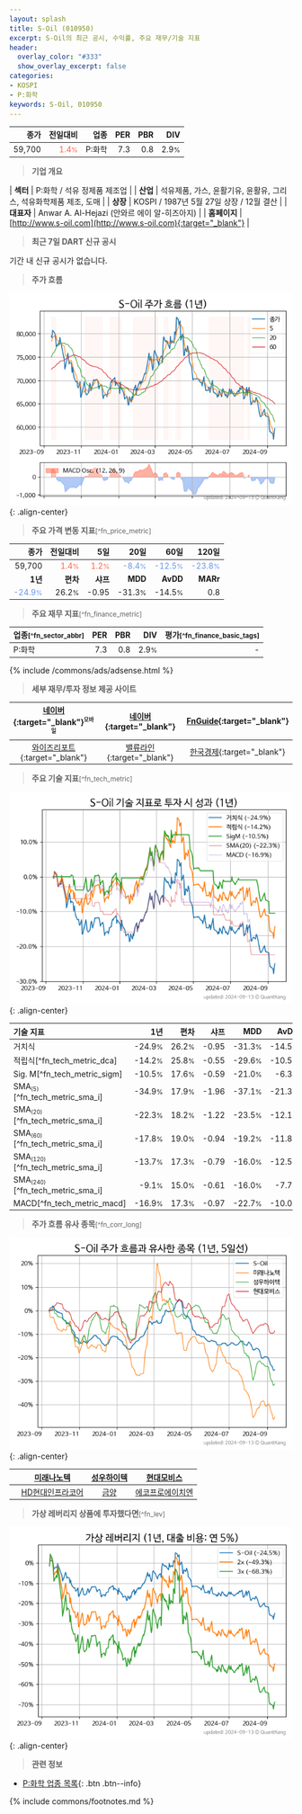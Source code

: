 ```yaml
---
layout: splash
title: S-Oil (010950)
excerpt: S-Oil의 최근 공시, 수익률, 주요 재무/기술 지표
header:
  overlay_color: "#333"
  show_overlay_excerpt: false
categories:
- KOSPI
- P:화학
keywords: S-Oil, 010950
---
```


| **종가** | **전일대비** | **업종** | **PER** | **PBR** | **DIV** |
| -------: | -----------: | -------: | ------: | ------: | ------: |
| 59,700 | <span style="color: tomato">1.4<small>%</small></span> | P:화학 | 7.3 | 0.8 | 2.9<small>%</small> |

<!-- more -->


> **기업 개요**<a id="company"></a>

| <span style="white-space:nowrap;">**섹터**</span> | P:화학 / 석유 정제품 제조업 |
| <span style="white-space:nowrap;">**산업**</span> | 석유제품, 가스, 윤활기유, 윤활유, 그리스, 석유화학제품 제조, 도매 |
| <span style="white-space:nowrap;">**상장**</span> | KOSPI / 1987년 5월 27일 상장 / 12월 결산 |
| <span style="white-space:nowrap;">**대표자**</span> | Anwar A. Al-Hejazi (안와르 에이 알-히즈아지) |
| <span style="white-space:nowrap;">**홈페이지**</span> | [http://www.s-oil.com](http://www.s-oil.com){:target="_blank"} |


> **최근 7일 DART 신규 공시**<a id="dart"></a>

기간 내 신규 공시가 없습니다.


> **주가 흐름**<a id="price"></a>

![010950](/stock/images/010950.png){: .align-center}


> **주요 가격 변동 지표**<small>[^fn_price_metric]</small>

| **종가** | **전일대비** | **5일** | **20일** | **60일** | **120일** |
| -------: | -----------: | ------: | -------: | -------: | --------: |
| 59,700 | <span style="color: tomato">1.4<small>%</small></span> | <span style="color: tomato">1.2<small>%</small></span> | <span style="color: cornflowerblue">-8.4<small>%</small></span> | <span style="color: cornflowerblue">-12.5<small>%</small></span> | <span style="color: cornflowerblue">-23.8<small>%</small></span> |
| **1년** | **편차** | **샤프** | **MDD** | **AvDD** | **MARr** |
| <span style="color: cornflowerblue">-24.9<small>%</small></span> | 26.2<small>%</small> | -0.95 | -31.3<small>%</small> | -14.5<small>%</small> | 0.8 |


> **주요 재무 지표**<small>[^fn_finance_metric]</small>

| **업종**<small>[^fn_sector_abbr]</small> | **PER** | **PBR** | **DIV** | **평가**<small>[^fn_finance_basic_tags]</small> |
| :--------------------------------------- | ------: | ------: | ------: | ----------------------------------------------: |
| P:화학 | 7.3 | 0.8 | 2.9<small>%</small> | - |



{% include /commons/ads/adsense.html %}

> **세부 재무/투자 정보 제공 사이트**

| [네이버](https://m.stock.naver.com/domestic/stock/010950/finance/summary){:target="_blank"}<sup><small>모바일</small></sup> | [네이버](https://finance.naver.com/item/coinfo.naver?code=010950){:target="_blank"} | [FnGuide](https://comp.fnguide.com/SVO2/ASP/SVD_Invest.asp?gicode=A010950&MenuYn=Y){:target="_blank"} |
| :---: | :---: | :---: |
| [와이즈리포트](https://comp.wisereport.co.kr/company/c1040001.aspx?cmp_cd=010950){:target="_blank"} | [밸류라인](https://www.valueline.co.kr/finance/summary/010950){:target="_blank"} | [한국경제](https://markets.hankyung.com/stock/010950/financial-summary){:target="_blank"} |


> **주요 기술 지표**<small>[^fn_tech_metric]</small>


![010950](/stock/images/010950_tech.png){: .align-center}

| **기술 지표** | **1년** | **편차** | **샤프** | **MDD** | **AvDD** |
| :------------ | ------: | -----------: | -------: | ------: | -------: |
| 거치식 | -24.9<small>%</small> | 26.2<small>%</small> | -0.95 | -31.3<small>%</small> | -14.5<small>%</small> |
| 적립식[^fn_tech_metric_dca] | -14.2<small>%</small> | 25.8<small>%</small> | -0.55 | -29.6<small>%</small> | -10.5<small>%</small> |
| Sig. M[^fn_tech_metric_sigm] | -10.5<small>%</small> | 17.6<small>%</small> | -0.59 | -21.0<small>%</small> | -6.3<small>%</small> |
| SMA<small><sub>(5)</sub></small>[^fn_tech_metric_sma_i] | -34.9<small>%</small> | 17.9<small>%</small> | -1.96 | -37.1<small>%</small> | -21.3<small>%</small> |
| SMA<small><sub>(20)</sub></small>[^fn_tech_metric_sma_i] | -22.3<small>%</small> | 18.2<small>%</small> | -1.22 | -23.5<small>%</small> | -12.1<small>%</small> |
| SMA<small><sub>(60)</sub></small>[^fn_tech_metric_sma_i] | -17.8<small>%</small> | 19.0<small>%</small> | -0.94 | -19.2<small>%</small> | -11.8<small>%</small> |
| SMA<small><sub>(120)</sub></small>[^fn_tech_metric_sma_i] | -13.7<small>%</small> | 17.3<small>%</small> | -0.79 | -16.0<small>%</small> | -12.5<small>%</small> |
| SMA<small><sub>(240)</sub></small>[^fn_tech_metric_sma_i] | -9.1<small>%</small> | 15.0<small>%</small> | -0.61 | -16.0<small>%</small> | -7.7<small>%</small> |
| MACD[^fn_tech_metric_macd] | -16.9<small>%</small> | 17.3<small>%</small> | -0.97 | -22.7<small>%</small> | -10.0<small>%</small> |


> **주가 흐름 유사 종목**<a id="corr"></a><small>[^fn_corr_long]</small>

![010950](/stock/images/010950_corr.png){: .align-center}

|       | [미래나노텍](/095500/) | [성우하이텍](/015750/) | [현대모비스](/012330/) |
| :---: | :------------------------------------: | :------------------------------------: | :------------------------------------: |
|       | [HD현대인프라코어](/042670/) | [금양](/001570/) | [에코프로에이치엔](/383310/) |


> **가상 레버리지 상품에 투자했다면**<a id="2x"></a><small>[^fn_lev]</small>

![010950](/stock/images/010950_2x.png){: .align-center}


> **관련 정보**

- [P:화학 업종 목록](/stats/sector/kospi_업종_화학_종목/){: .btn .btn--info}

{% include commons/footnotes.md %}